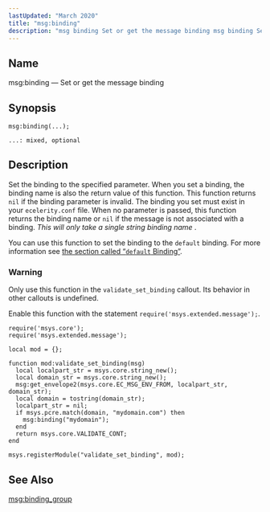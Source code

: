 ```yaml
---
lastUpdated: "March 2020"
title: "msg:binding"
description: "msg binding Set or get the message binding msg binding Set the binding to the specified parameter When you set a binding the binding name is also the return value of this function This function returns nil if the binding parameter is invalid The binding you set must exist in..."
---
```


<a name="lua.ref.msg_binding"></a> 
## Name

msg:binding — Set or get the message binding

<a name="idp16612192"></a> 
## Synopsis

`msg:binding(...);`

`...: mixed, optional`<a name="idp16615152"></a> 
## Description

Set the binding to the specified parameter. When you set a binding, the binding name is also the return value of this function. This function returns `nil` if the binding parameter is invalid. The binding you set must exist in your `ecelerity.conf` file. When no parameter is passed, this function returns the binding name or `nil` if the message is not associated with a binding. *This will only take a single string binding name* .

You can use this function to set the binding to the `default` binding. For more information see [the section called “`default` Binding”](/momentum/4/config/ref-binding#conf.ref.binding.default).

### Warning

Only use this function in the `validate_set_binding` callout. Its behavior in other callouts is undefined.

Enable this function with the statement `require('msys.extended.message');`.

<a name="lua.ref.msg_binding.example"></a> 


```
require('msys.core');
require('msys.extended.message');

local mod = {};

function mod:validate_set_binding(msg)
  local localpart_str = msys.core.string_new();
  local domain_str = msys.core.string_new();
  msg:get_envelope2(msys.core.EC_MSG_ENV_FROM, localpart_str, domain_str);
  local domain = tostring(domain_str);
  localpart_str = nil;
  if msys.pcre.match(domain, "mydomain.com") then
    msg:binding("mydomain");
  end
  return msys.core.VALIDATE_CONT;
end

msys.registerModule("validate_set_binding", mod);
```

<a name="idp16625664"></a> 
## See Also

[msg:binding_group](/momentum/4/lua/ref-msg-binding-group)